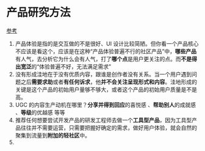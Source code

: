 # 产品研究方法

[参考](https://www.v2ex.com/t/818694)

1. 产品体验是指的是交互做的不是很好、UI 设计比较简陋。但你看一个产品核心不应该是看这个，应该是在这种“产品体验普遍不行的社区产品”中，**哪些产品**有人气，去分析它为什么会有人气，打了**哪个点**是用户更关注的点。而**不是得出宽泛**的“体验普遍不好，无法满足需求”
2. 没有形成洼地在于没有优质内容，跟谁是创作者没有关系。当一个用户遇到问题之后**需要求助**或者**有任何诉求**，他**并不会关注呈现形式和内容**。洼地形成的关键是这个产品的初始用户量够不够大，或者这个产品的初始用户质量是不是高。
3. UGC 的内容生产动机在哪里？**分享并得到回应**的喜悦感 、**帮助别人**的成就感 、**等级**的优越感 等等
4. 推荐任何想要尝试开发产品的研发工程师去做一个**工具型产品**，因为工具型产品往往并不需要运营，只需要把握好确定的需求，做好用户体验，就会自然的聚集到流量到**附加的轻社区**中。
5. 


